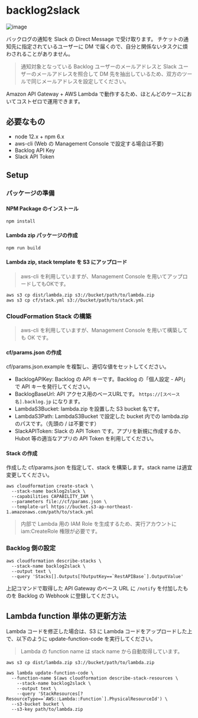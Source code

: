 # backlog2slack

![image](image.jpg)

バックログの通知を Slack の Direct Message で受け取ります。
チケットの通知先に指定されているユーザーに DM で届くので、自分と関係ないタスクに煩わされることがありません。

> 通知対象となっている Backlog ユーザーのメールアドレスと Slack ユーザーのメールアドレスを照合して DM 先を抽出しているため、双方のツールで同じメールアドレスを設定してください。

Amazon API Gateway + AWS Lambda で動作するため、ほとんどのケースにおいてコストゼロで運用できます。


## 必要なもの

- node 12.x + npm 6.x
- aws-cli (Web の Management Console で設定する場合は不要)
- Backlog API Key
- Slack API Token

## Setup

### パッケージの準備

#### NPM Package のインストール

```command-line
npm install
```

#### Lambda zip パッケージの作成

```command-line
npm run build
```

#### Lambda zip, stack template を S3 にアップロード

> aws-cli を利用していますが、Management Console を用いてアップロードしてもOKです。

```command-line
aws s3 cp dist/lambda.zip s3://bucket/path/to/lambda.zip
aws s3 cp cf/stack.yml s3://bucket/path/to/stack.yml
```

### CloudFormation Stack の構築

> aws-cli を利用していますが、Management Console を用いて構築しても OK です。

#### cf/params.json の作成

cf/params.json.example を複製し、適切な値をセットしてください。

- BacklogAPIKey: Backlog の API キーです。Backlog の「個人設定 - API」で API キーを発行してください。
- BacklogBaseUrl: API アクセス用のベースURLです。 `https://[スペース名].backlog.jp` になります。
- LambdaS3Bucket: lambda.zip を設置した S3 bucket 名です。
- LambdaS3Path: LambdaS3Bucket で設定した bucket 内での lambda.zip のパスです。（先頭の / は不要です）
- SlackAPIToken: Slack の API Token です。アプリを新規に作成するか、Hubot 等の適当なアプリの API Token を利用してください。

#### Stack の作成

作成した cf/params.json を指定して、stack を構築します。stack name は適宜変更してください。

```command-line
aws cloudformation create-stack \
  --stack-name backlog2slack \
  --capabilities CAPABILITY_IAM \
  --parameters file://cf/params.json \
  --template-url https://bucket.s3-ap-northeast-1.amazonaws.com/path/to/stack.yml
```

> 内部で Lambda 用の IAM Role を生成するため、実行アカウントに iam:CreateRole 権限が必要です。


### Backlog 側の設定

```command-line
aws cloudformation describe-stacks \
  --stack-name backlog2slack \
  --output text \
  --query 'Stacks[].Outputs[?OutputKey==`RestAPIBase`].OutputValue'
```

上記コマンドで取得した API Gateway のベース URL に `/notify` を付加したものを Backlog の Webhook に登録してください。


## Lambda function 単体の更新方法

Lambda コードを修正した場合は、S3 に Lambda コードをアップロードした上で、以下のように update-function-code を実行してください。

> Lambda の function name は stack name から自動取得しています。

```command-line
aws s3 cp dist/lambda.zip s3://bucket/path/to/lambda.zip

aws lambda update-function-code \
  --function-name $(aws cloudformation describe-stack-resources \
    --stack-name backlog2slack \
    --output text \
    --query 'StackResources[?ResourceType==`AWS::Lambda::Function`].PhysicalResourceId') \
  --s3-bucket bucket \
  --s3-key path/to/lambda.zip
```
